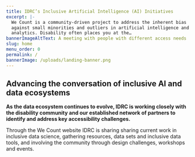 ```yaml
---
title: IDRC’s Inclusive Artificial Intelligence (AI) Initiatives
excerpt: |-
  We Count is a community-driven project to address the inherent bias
  against small minorities and outliers in artificial intelligence and data
  analytics. Disability often places you at the…
bannerImageAltText: A meeting with people with different access needs
slug: home
menu_order: 0
permalink: /
bannerImage: /uploads/landing-banner.png
---
```

## Advancing the conversation of inclusive AI and data ecosystems

**As the data ecosystem continues to evolve, IDRC is working closely with the disability community and our established network of partners to identify and address key accessibility challenges.**

Through the We Count website IDRC is sharing sharing current work in inclusive data science, gathering resources, data sets and inclusive data tools, and involving the community through design challenges, workshops and events.
